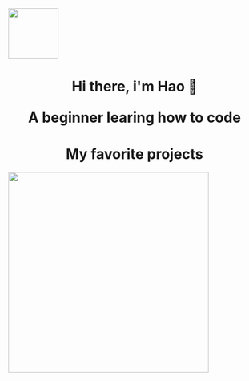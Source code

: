 <img align='center' width='100' height='100' src='https://media.giphy.com/media/zhYSVCirREeIZtONCI/giphy.gif'>
<h1 align='center'>Hi there, i'm Hao 👋</p>
<p align='center'>A beginner learing how to code</p>
<!-- Projects -->
<h1 align='center'>My favorite projects</h1>
<img width='400' src='https://user-images.githubusercontent.com/87526625/189522170-b802a469-f197-494f-ac1c-6926e12dfb5b.PNG'>
<!--
**lvhao03/lvhao03** is a ✨ _special_ ✨ repository because its `README.md` (this file) appears on your GitHub profile.

Here are some ideas to get you started:

- 🔭 I’m currently working on ...
- 🌱 I’m currently learning ...
- 👯 I’m looking to collaborate on ...
- 🤔 I’m looking for help with ...
- 💬 Ask me about ...
- 📫 How to reach me: ...
- 😄 Pronouns: ...
- ⚡ Fun fact: ...
-->
